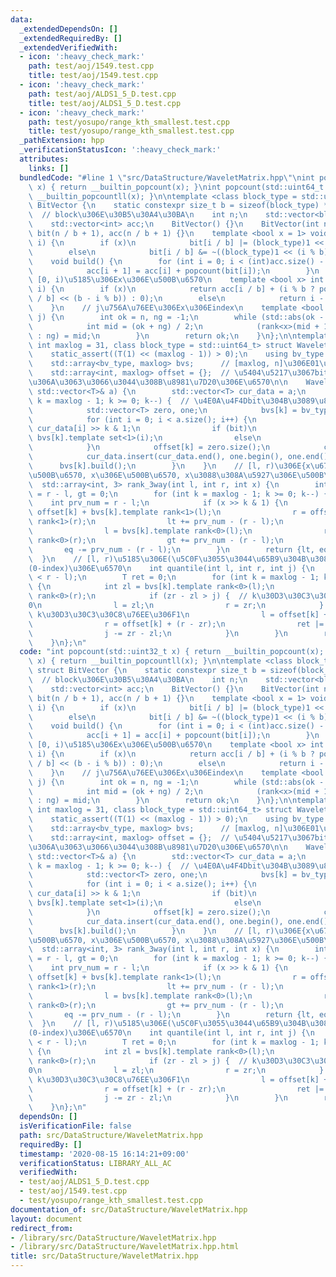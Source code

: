 ```yaml
---
data:
  _extendedDependsOn: []
  _extendedRequiredBy: []
  _extendedVerifiedWith:
  - icon: ':heavy_check_mark:'
    path: test/aoj/1549.test.cpp
    title: test/aoj/1549.test.cpp
  - icon: ':heavy_check_mark:'
    path: test/aoj/ALDS1_5_D.test.cpp
    title: test/aoj/ALDS1_5_D.test.cpp
  - icon: ':heavy_check_mark:'
    path: test/yosupo/range_kth_smallest.test.cpp
    title: test/yosupo/range_kth_smallest.test.cpp
  _pathExtension: hpp
  _verificationStatusIcon: ':heavy_check_mark:'
  attributes:
    links: []
  bundledCode: "#line 1 \"src/DataStructure/WaveletMatrix.hpp\"\nint popcount(std::uint32_t\
    \ x) { return __builtin_popcount(x); }\nint popcount(std::uint64_t x) { return\
    \ __builtin_popcountll(x); }\n\ntemplate <class block_type = std::uint64_t> struct\
    \ BitVector {\n    static constexpr size_t b = sizeof(block_type) * CHAR_BIT;\
    \  // block\u306E\u30B5\u30A4\u30BA\n    int n;\n    std::vector<block_type> bit;\n\
    \    std::vector<int> acc;\n    BitVector() {}\n    BitVector(int n_) : n(n_),\
    \ bit(n / b + 1), acc(n / b + 1) {}\n    template <bool x = 1> void set(size_t\
    \ i) {\n        if (x)\n            bit[i / b] |= (block_type)1 << (i % b);\n\
    \        else\n            bit[i / b] &= ~((block_type)1 << (i % b));\n    }\n\
    \    void build() {\n        for (int i = 0; i < (int)acc.size() - 1; i++) {\n\
    \            acc[i + 1] = acc[i] + popcount(bit[i]);\n        }\n    }\n    //\
    \ [0, i)\u5185\u306Ex\u306E\u500B\u6570\n    template <bool x> int rank(size_t\
    \ i) {\n        if (x)\n            return acc[i / b] + (i % b ? popcount(bit[i\
    \ / b] << (b - i % b)) : 0);\n        else\n            return i - rank<1>(i);\n\
    \    }\n    // j\u756A\u76EE\u306Ex\u306Eindex\n    template <bool x> int select(size_t\
    \ j) {\n        int ok = n, ng = -1;\n        while (std::abs(ok - ng) > 1) {\n\
    \            int mid = (ok + ng) / 2;\n            (rank<x>(mid + 1) > j ? ok\
    \ : ng) = mid;\n        }\n        return ok;\n    }\n};\n\ntemplate <class T,\
    \ int maxlog = 31, class block_type = std::uint64_t> struct WaveletMatrix {\n\
    \    static_assert((T(1) << (maxlog - 1)) > 0);\n    using bv_type = BitVector<block_type>;\n\
    \    std::array<bv_type, maxlog> bvs;      // [maxlog, n]\u306E01\u884C\u5217\n\
    \    std::array<int, maxlog> offset = {};  // \u5404\u5217\u3067bit\u304C0\u306B\
    \u306A\u3063\u3066\u3044\u308B\u8981\u7D20\u306E\u6570\n\n    WaveletMatrix(const\
    \ std::vector<T>& a) {\n        std::vector<T> cur_data = a;\n        for (int\
    \ k = maxlog - 1; k >= 0; k--) {  // \u4E0A\u4F4Dbit\u304B\u3089\u898B\u308B\n\
    \            std::vector<T> zero, one;\n            bvs[k] = bv_type(a.size());\n\
    \            for (int i = 0; i < a.size(); i++) {\n                bool bit =\
    \ cur_data[i] >> k & 1;\n                if (bit)\n                    one.push_back(cur_data[i]),\
    \ bvs[k].template set<1>(i);\n                else\n                    zero.push_back(cur_data[i]);\n\
    \            }\n            offset[k] = zero.size();\n            cur_data = std::move(zero);\n\
    \            cur_data.insert(cur_data.end(), one.begin(), one.end());\n      \
    \      bvs[k].build();\n        }\n    }\n    // [l, r)\u306E{x\u672A\u6E80\u306E\
    \u500B\u6570, x\u306E\u500B\u6570, x\u3088\u308A\u5927\u306E\u500B\u6570}\n  \
    \  std::array<int, 3> rank_3way(int l, int r, int x) {\n        int lt = 0, eq\
    \ = r - l, gt = 0;\n        for (int k = maxlog - 1; k >= 0; k--) {\n        \
    \    int prv_num = r - l;\n            if (x >> k & 1) {\n                l =\
    \ offset[k] + bvs[k].template rank<1>(l);\n                r = offset[k] + bvs[k].template\
    \ rank<1>(r);\n                lt += prv_num - (r - l);\n            } else {\n\
    \                l = bvs[k].template rank<0>(l);\n                r = bvs[k].template\
    \ rank<0>(r);\n                gt += prv_num - (r - l);\n            }\n     \
    \       eq -= prv_num - (r - l);\n        }\n        return {lt, eq, gt};\n  \
    \  }\n    // [l, r)\u5185\u306E(\u5C0F\u3055\u3044\u65B9\u304B\u3089)j\u756A\u76EE\
    (0-index)\u306E\u6570\n    int quantile(int l, int r, int j) {\n        assert(j\
    \ < r - l);\n        T ret = 0;\n        for (int k = maxlog - 1; k >= 0; k--)\
    \ {\n            int zl = bvs[k].template rank<0>(l);\n            int zr = bvs[k].template\
    \ rank<0>(r);\n            if (zr - zl > j) {  // k\u30D3\u30C3\u30C8\u76EE\u306F\
    0\n                l = zl;\n                r = zr;\n            } else {  //\
    \ k\u30D3\u30C3\u30C8\u76EE\u306F1\n                l = offset[k] + (l - zl);\n\
    \                r = offset[k] + (r - zr);\n                ret |= (T)1 << k;\n\
    \                j -= zr - zl;\n            }\n        }\n        return ret;\n\
    \    }\n};\n"
  code: "int popcount(std::uint32_t x) { return __builtin_popcount(x); }\nint popcount(std::uint64_t\
    \ x) { return __builtin_popcountll(x); }\n\ntemplate <class block_type = std::uint64_t>\
    \ struct BitVector {\n    static constexpr size_t b = sizeof(block_type) * CHAR_BIT;\
    \  // block\u306E\u30B5\u30A4\u30BA\n    int n;\n    std::vector<block_type> bit;\n\
    \    std::vector<int> acc;\n    BitVector() {}\n    BitVector(int n_) : n(n_),\
    \ bit(n / b + 1), acc(n / b + 1) {}\n    template <bool x = 1> void set(size_t\
    \ i) {\n        if (x)\n            bit[i / b] |= (block_type)1 << (i % b);\n\
    \        else\n            bit[i / b] &= ~((block_type)1 << (i % b));\n    }\n\
    \    void build() {\n        for (int i = 0; i < (int)acc.size() - 1; i++) {\n\
    \            acc[i + 1] = acc[i] + popcount(bit[i]);\n        }\n    }\n    //\
    \ [0, i)\u5185\u306Ex\u306E\u500B\u6570\n    template <bool x> int rank(size_t\
    \ i) {\n        if (x)\n            return acc[i / b] + (i % b ? popcount(bit[i\
    \ / b] << (b - i % b)) : 0);\n        else\n            return i - rank<1>(i);\n\
    \    }\n    // j\u756A\u76EE\u306Ex\u306Eindex\n    template <bool x> int select(size_t\
    \ j) {\n        int ok = n, ng = -1;\n        while (std::abs(ok - ng) > 1) {\n\
    \            int mid = (ok + ng) / 2;\n            (rank<x>(mid + 1) > j ? ok\
    \ : ng) = mid;\n        }\n        return ok;\n    }\n};\n\ntemplate <class T,\
    \ int maxlog = 31, class block_type = std::uint64_t> struct WaveletMatrix {\n\
    \    static_assert((T(1) << (maxlog - 1)) > 0);\n    using bv_type = BitVector<block_type>;\n\
    \    std::array<bv_type, maxlog> bvs;      // [maxlog, n]\u306E01\u884C\u5217\n\
    \    std::array<int, maxlog> offset = {};  // \u5404\u5217\u3067bit\u304C0\u306B\
    \u306A\u3063\u3066\u3044\u308B\u8981\u7D20\u306E\u6570\n\n    WaveletMatrix(const\
    \ std::vector<T>& a) {\n        std::vector<T> cur_data = a;\n        for (int\
    \ k = maxlog - 1; k >= 0; k--) {  // \u4E0A\u4F4Dbit\u304B\u3089\u898B\u308B\n\
    \            std::vector<T> zero, one;\n            bvs[k] = bv_type(a.size());\n\
    \            for (int i = 0; i < a.size(); i++) {\n                bool bit =\
    \ cur_data[i] >> k & 1;\n                if (bit)\n                    one.push_back(cur_data[i]),\
    \ bvs[k].template set<1>(i);\n                else\n                    zero.push_back(cur_data[i]);\n\
    \            }\n            offset[k] = zero.size();\n            cur_data = std::move(zero);\n\
    \            cur_data.insert(cur_data.end(), one.begin(), one.end());\n      \
    \      bvs[k].build();\n        }\n    }\n    // [l, r)\u306E{x\u672A\u6E80\u306E\
    \u500B\u6570, x\u306E\u500B\u6570, x\u3088\u308A\u5927\u306E\u500B\u6570}\n  \
    \  std::array<int, 3> rank_3way(int l, int r, int x) {\n        int lt = 0, eq\
    \ = r - l, gt = 0;\n        for (int k = maxlog - 1; k >= 0; k--) {\n        \
    \    int prv_num = r - l;\n            if (x >> k & 1) {\n                l =\
    \ offset[k] + bvs[k].template rank<1>(l);\n                r = offset[k] + bvs[k].template\
    \ rank<1>(r);\n                lt += prv_num - (r - l);\n            } else {\n\
    \                l = bvs[k].template rank<0>(l);\n                r = bvs[k].template\
    \ rank<0>(r);\n                gt += prv_num - (r - l);\n            }\n     \
    \       eq -= prv_num - (r - l);\n        }\n        return {lt, eq, gt};\n  \
    \  }\n    // [l, r)\u5185\u306E(\u5C0F\u3055\u3044\u65B9\u304B\u3089)j\u756A\u76EE\
    (0-index)\u306E\u6570\n    int quantile(int l, int r, int j) {\n        assert(j\
    \ < r - l);\n        T ret = 0;\n        for (int k = maxlog - 1; k >= 0; k--)\
    \ {\n            int zl = bvs[k].template rank<0>(l);\n            int zr = bvs[k].template\
    \ rank<0>(r);\n            if (zr - zl > j) {  // k\u30D3\u30C3\u30C8\u76EE\u306F\
    0\n                l = zl;\n                r = zr;\n            } else {  //\
    \ k\u30D3\u30C3\u30C8\u76EE\u306F1\n                l = offset[k] + (l - zl);\n\
    \                r = offset[k] + (r - zr);\n                ret |= (T)1 << k;\n\
    \                j -= zr - zl;\n            }\n        }\n        return ret;\n\
    \    }\n};\n"
  dependsOn: []
  isVerificationFile: false
  path: src/DataStructure/WaveletMatrix.hpp
  requiredBy: []
  timestamp: '2020-08-15 16:14:21+09:00'
  verificationStatus: LIBRARY_ALL_AC
  verifiedWith:
  - test/aoj/ALDS1_5_D.test.cpp
  - test/aoj/1549.test.cpp
  - test/yosupo/range_kth_smallest.test.cpp
documentation_of: src/DataStructure/WaveletMatrix.hpp
layout: document
redirect_from:
- /library/src/DataStructure/WaveletMatrix.hpp
- /library/src/DataStructure/WaveletMatrix.hpp.html
title: src/DataStructure/WaveletMatrix.hpp
---
```

